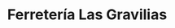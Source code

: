 ---
title: "Ferretería Las Gravilias"
url: /desamparados/ferreteria-las-gravilias-calle-nacional/
shop: hardware
---